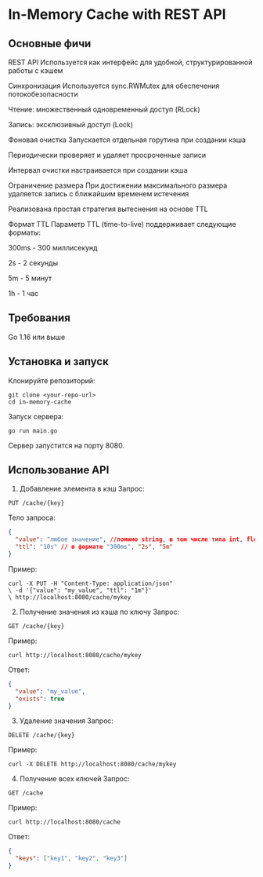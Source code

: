 # In-Memory Cache with REST API

## Основные фичи

REST API
Используется как интерфейс для удобной, структурированной работы с кэшем

Синхронизация
Используется sync.RWMutex для обеспечения потокобезопасности

Чтение: множественный одновременный доступ (RLock)

Запись: эксклюзивный доступ (Lock)

Фоновая очистка
Запускается отдельная горутина при создании кэша

Периодически проверяет и удаляет просроченные записи

Интервал очистки настраивается при создании кэша

Ограничение размера
При достижении максимального размера удаляется запись с ближайшим временем истечения

Реализована простая стратегия вытеснения на основе TTL

Формат TTL
Параметр TTL (time-to-live) поддерживает следующие форматы:

300ms - 300 миллисекунд

2s - 2 секунды

5m - 5 минут

1h - 1 час

## Требования
Go 1.16 или выше

## Установка и запуск

Клонируйте репозиторий:
```console 
git clone <your-repo-url>
cd in-memory-cache
 ```

Запуск сервера:
```console 
go run main.go
 ```
Сервер запустится на порту 8080.

## Использование API

1. Добавление элемента в кэш
Запрос:
```text
PUT /cache/{key}
 ```
Тело запроса:
```json
{
  "value": "любое значение", //помимо string, в том числе типа int, float и иные
  "ttl": "10s" // в формате "300ms", "2s", "5m"
}
```
Пример:
```console 
curl -X PUT -H "Content-Type: application/json" 
\ -d '{"value": "my_value", "ttl": "1m"}' 
\ http://localhost:8080/cache/mykey
 ```

2. Получение значения из кэша по ключу
Запрос:
```text
GET /cache/{key}
 ```
Пример:
```console 
curl http://localhost:8080/cache/mykey
 ```
Ответ:
```json
{
  "value": "my_value",
  "exists": true
}
 ```

3. Удаление значения
Запрос:
```text
DELETE /cache/{key}
 ```
Пример:
```console 
curl -X DELETE http://localhost:8080/cache/mykey
 ```

4. Получение всех ключей
Запрос:
```text
GET /cache
 ```
Пример:
```console 
curl http://localhost:8080/cache
 ```
Ответ:
```json
{
  "keys": ["key1", "key2", "key3"]
}
 ```
